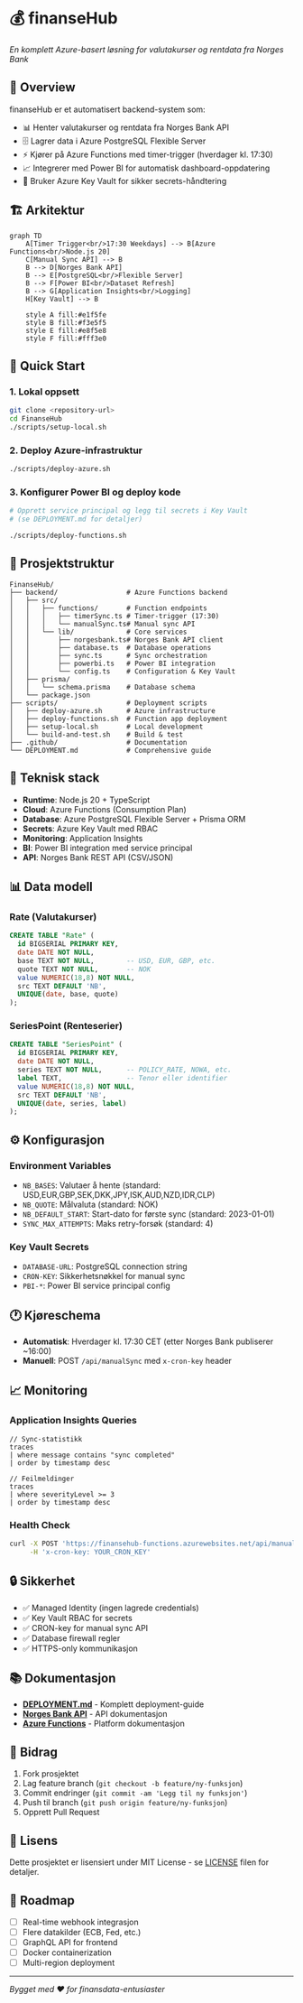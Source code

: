 # 💰 finanseHub

*En komplett Azure-basert løsning for valutakurser og rentdata fra Norges Bank*

## 🌟 Overview

finanseHub er et automatisert backend-system som:
- 📊 Henter valutakurser og rentdata fra Norges Bank API
- 🗄️ Lagrer data i Azure PostgreSQL Flexible Server
- ⚡ Kjører på Azure Functions med timer-trigger (hverdager kl. 17:30)
- 📈 Integrerer med Power BI for automatisk dashboard-oppdatering
- 🔐 Bruker Azure Key Vault for sikker secrets-håndtering

## 🏗️ Arkitektur

```mermaid
graph TD
    A[Timer Trigger<br/>17:30 Weekdays] --> B[Azure Functions<br/>Node.js 20]
    C[Manual Sync API] --> B
    B --> D[Norges Bank API]
    B --> E[PostgreSQL<br/>Flexible Server]
    B --> F[Power BI<br/>Dataset Refresh]
    B --> G[Application Insights<br/>Logging]
    H[Key Vault] --> B
    
    style A fill:#e1f5fe
    style B fill:#f3e5f5
    style E fill:#e8f5e8
    style F fill:#fff3e0
```

## 🚀 Quick Start

### 1. Lokal oppsett
```bash
git clone <repository-url>
cd FinanseHub
./scripts/setup-local.sh
```

### 2. Deploy Azure-infrastruktur
```bash
./scripts/deploy-azure.sh
```

### 3. Konfigurer Power BI og deploy kode
```bash
# Opprett service principal og legg til secrets i Key Vault
# (se DEPLOYMENT.md for detaljer)

./scripts/deploy-functions.sh
```

## 📁 Prosjektstruktur

```
FinanseHub/
├── backend/                 # Azure Functions backend
│   ├── src/
│   │   ├── functions/       # Function endpoints
│   │   │   ├── timerSync.ts # Timer-trigger (17:30)
│   │   │   └── manualSync.ts# Manual sync API
│   │   └── lib/             # Core services
│   │       ├── norgesbank.ts# Norges Bank API client
│   │       ├── database.ts  # Database operations
│   │       ├── sync.ts      # Sync orchestration
│   │       ├── powerbi.ts   # Power BI integration
│   │       └── config.ts    # Configuration & Key Vault
│   ├── prisma/
│   │   └── schema.prisma    # Database schema
│   └── package.json
├── scripts/                 # Deployment scripts
│   ├── deploy-azure.sh      # Azure infrastructure
│   ├── deploy-functions.sh  # Function app deployment
│   ├── setup-local.sh       # Local development
│   └── build-and-test.sh    # Build & test
├── .github/                 # Documentation
└── DEPLOYMENT.md            # Comprehensive guide
```

## 🔧 Teknisk stack

- **Runtime**: Node.js 20 + TypeScript
- **Cloud**: Azure Functions (Consumption Plan)
- **Database**: Azure PostgreSQL Flexible Server + Prisma ORM
- **Secrets**: Azure Key Vault med RBAC
- **Monitoring**: Application Insights
- **BI**: Power BI integration med service principal
- **API**: Norges Bank REST API (CSV/JSON)

## 📊 Data modell

### Rate (Valutakurser)
```sql
CREATE TABLE "Rate" (
  id BIGSERIAL PRIMARY KEY,
  date DATE NOT NULL,
  base TEXT NOT NULL,        -- USD, EUR, GBP, etc.
  quote TEXT NOT NULL,       -- NOK
  value NUMERIC(18,8) NOT NULL,
  src TEXT DEFAULT 'NB',
  UNIQUE(date, base, quote)
);
```

### SeriesPoint (Renteserier)
```sql
CREATE TABLE "SeriesPoint" (
  id BIGSERIAL PRIMARY KEY,
  date DATE NOT NULL,
  series TEXT NOT NULL,      -- POLICY_RATE, NOWA, etc.
  label TEXT,                -- Tenor eller identifier
  value NUMERIC(18,8) NOT NULL,
  src TEXT DEFAULT 'NB',
  UNIQUE(date, series, label)
);
```

## ⚙️ Konfigurasjon

### Environment Variables
- `NB_BASES`: Valutaer å hente (standard: USD,EUR,GBP,SEK,DKK,JPY,ISK,AUD,NZD,IDR,CLP)
- `NB_QUOTE`: Målvaluta (standard: NOK)
- `NB_DEFAULT_START`: Start-dato for første sync (standard: 2023-01-01)
- `SYNC_MAX_ATTEMPTS`: Maks retry-forsøk (standard: 4)

### Key Vault Secrets
- `DATABASE-URL`: PostgreSQL connection string
- `CRON-KEY`: Sikkerhetsnøkkel for manual sync
- `PBI-*`: Power BI service principal config

## 🕐 Kjøreschema

- **Automatisk**: Hverdager kl. 17:30 CET (etter Norges Bank publiserer ~16:00)
- **Manuell**: POST `/api/manualSync` med `x-cron-key` header

## 📈 Monitoring

### Application Insights Queries
```kusto
// Sync-statistikk
traces
| where message contains "sync completed"
| order by timestamp desc

// Feilmeldinger
traces
| where severityLevel >= 3
| order by timestamp desc
```

### Health Check
```bash
curl -X POST 'https://finansehub-functions.azurewebsites.net/api/manualSync' \
     -H 'x-cron-key: YOUR_CRON_KEY'
```

## 🔒 Sikkerhet

- ✅ Managed Identity (ingen lagrede credentials)
- ✅ Key Vault RBAC for secrets
- ✅ CRON-key for manual sync API
- ✅ Database firewall regler
- ✅ HTTPS-only kommunikasjon

## 📚 Dokumentasjon

- [**DEPLOYMENT.md**](DEPLOYMENT.md) - Komplett deployment-guide
- [**Norges Bank API**](https://www.norges-bank.no/en/topics/Statistics/exchange_rates/) - API dokumentasjon
- [**Azure Functions**](https://docs.microsoft.com/azure/azure-functions/) - Platform dokumentasjon

## 🤝 Bidrag

1. Fork prosjektet
2. Lag feature branch (`git checkout -b feature/ny-funksjon`)
3. Commit endringer (`git commit -am 'Legg til ny funksjon'`)
4. Push til branch (`git push origin feature/ny-funksjon`)
5. Opprett Pull Request

## 📄 Lisens

Dette prosjektet er lisensiert under MIT License - se [LICENSE](LICENSE) filen for detaljer.

## 🎯 Roadmap

- [ ] Real-time webhook integrasjon
- [ ] Flere datakilder (ECB, Fed, etc.)
- [ ] GraphQL API for frontend
- [ ] Docker containerization
- [ ] Multi-region deployment

---

*Bygget med ❤️ for finansdata-entusiaster*

